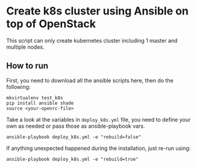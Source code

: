 # Create k8s cluster using Ansible on top of OpenStack

This script can only create kubernetes cluster including 1 master and multiple
nodes.

## How to run
First, you need to download all the ansible scripts here, then do the
following:

```shell
mkvirtualenv test_k8s
pip install ansible shade
source <your-openrc-file>
```

Take a look at the variables in `deploy_k8s.yml` file, you need to define your
own as needed or pass those as ansible-playbook vars.

```shell
ansible-playbook deploy_k8s.yml -e "rebuild=false"
```

If anything unexpected happened during the installation, just re-run using:
```shell
ansible-playbook deploy_k8s.yml -e "rebuild=true"
```
